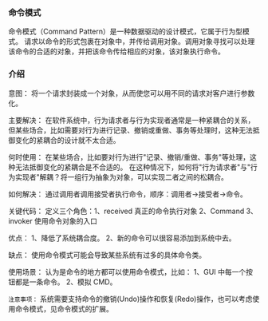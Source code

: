 ### 命令模式
命令模式（Command Pattern）是一种数据驱动的设计模式，它属于行为型模式。
请求以命令的形式包裹在对象中，并传给调用对象。调用对象寻找可以处理该命令的合适的对象，并把该命令传给相应的对象，该对象执行命令。

### 介绍
意图：
将一个请求封装成一个对象，从而使您可以用不同的请求对客户进行参数化。

主要解决：
在软件系统中，行为请求者与行为实现者通常是一种紧耦合的关系，但某些场合，比如需要对行为进行记录、撤销或重做、事务等处理时，这种无法抵御变化的紧耦合的设计就不太合适。

何时使用：
在某些场合，比如要对行为进行"记录、撤销/重做、事务"等处理，这种无法抵御变化的紧耦合是不合适的。
在这种情况下，如何将"行为请求者"与"行为实现者"解耦？将一组行为抽象为对象，可以实现二者之间的松耦合。

如何解决：
通过调用者调用接受者执行命令，顺序：调用者→接受者→命令。

关键代码：
定义三个角色：1、received 真正的命令执行对象 2、Command 3、invoker 使用命令对象的入口

优点：
1、降低了系统耦合度。
2、新的命令可以很容易添加到系统中去。

缺点：
使用命令模式可能会导致某些系统有过多的具体命令类。

使用场景：
认为是命令的地方都可以使用命令模式，比如： 1、GUI 中每一个按钮都是一条命令。 2、模拟 CMD。

`注意事项：`
系统需要支持命令的撤销(Undo)操作和恢复(Redo)操作，也可以考虑使用命令模式，见命令模式的扩展。

